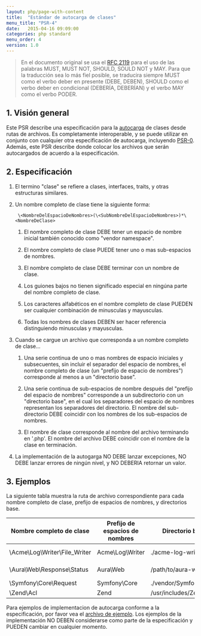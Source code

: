 ```yaml
---
layout: php/page-with-content
title:  "Estándar de autocarga de clases"
menu_title: "PSR-4"
date:   2015-04-16 09:09:00
categories: php standard
menu_order: 4
version: 1.0
---
```


<div id="toc"></div>

> En el documento original se usa el [RFC 2119][] para el uso de las palabras
MUST, MUST NOT, SHOULD, SOULD NOT y MAY. Para que la traducción sea lo más fiel
posible, se traducira siempre MUST como el verbo deber en presente (DEBE,
DEBEN), SHOULD como el verbo deber en condicional (DEBERÍA, DEBERÍAN) y el verbo
MAY como el verbo PODER.

[RFC 2119]: http://www.ietf.org/rfc/rfc2119.txt


## 1. Visión general

Este PSR describe una especificación para la [autocarga][] de clases desde rutas
de archivos. Es completamente interoperable, y se puede utilizar en conjunto con
cualquier otra especificación de autocarga, incluyendo [PSR-0][]. Además, este
PSR describe donde colocar los archivos que serán autocargados de acuerdo a la
especificación.

## 2. Especificación

1. El termino "clase" se refiere a clases, interfaces, traits, y otras
estructuras similares.

2. Un nombre completo de clase tiene la siguiente forma:

        \<NombreDelEspacioDeNombres>(\<SubNombreDelEspacioDeNombres>)*\<NombreDeClase>

    1. El nombre completo de clase DEBE tener un espacio de nombre inicial
       también conocido como "vendor namespace".

    2. El nombre completo de clase PUEDE tener uno o mas sub-espacios de nombres.

    3. El nombre completo de clase DEBE terminar con un nombre de clase.

    4. Los guiones bajos no tienen significado especial en ningúna parte del
       nombre completo de clase.

    5. Los caracteres alfabéticos en el nombre completo de clase PUEDEN ser
       cualquier combinación de minusculas y mayusculas.

    6. Todas los nombres de clases DEBEN ser hacer referencia distinguiendo
       minusculas y mayusculas.

3. Cuando se cargue un archivo que corresponda a un nombre completo de clase...

    1. Una serie continua de uno o mas nombres de espacio iniciales y
       subsecuentes, sin incluir el separador del espacio de nombres,
       el nombre completo de clase (un "prefijo de espacio de nombres")
       corresponde al menos a un "directorio base".

    2. Una serie continua de sub-espacios de nombre después del "prefijo del
       espacio de nombres" corresponde a un subdirectorio con un "directorio
       base", en el cual los separadores del espacio de nombres representan los
       separadores del directorio. El nombre del sub-directorio DEBE coincidir
       con los nombres de los sub-espacios de nombres.

    3. El nombre de clase corresponde al nombre del archivo terminando
       en '.php'. El nombre del archivo DEBE coincidir con el nombre de la clase
       en terminación.

4. La implementación de la autogarga NO DEBE lanzar excepciones, NO DEBE lanzar
   errores de ningún nivel, y NO DEBERIA retornar un valor.

## 3. Ejemplos

La siguiente tabla muestra la ruta de archivo correspondiente para cada nombre
completo de clase, prefijo de espacios de nombres, y directorios base.

| Nombre completo de clase      | Prefijo de espacios de nombres | Directorio base          | Ruta de archivo resultante
| ----------------------------- |--------------------------------|--------------------------|-------------------------------------------
| \Acme\Log\Writer\File_Writer  | Acme\Log\Writer                | ./acme-log-writer/lib/   | ./acme-log-writer/lib/File_Writer.php
| \Aura\Web\Response\Status     | Aura\Web                       | /path/to/aura-web/src/   | /path/to/aura-web/src/Response/Status.php
| \Symfony\Core\Request         | Symfony\Core                   | ./vendor/Symfony/Core/   | ./vendor/Symfony/Core/Request.php
| \Zend\Acl                     | Zend                           | /usr/includes/Zend/      | /usr/includes/Zend/Acl.php

Para ejemplos de implementacion de autocarga conforme a la especificación,
por favor vea el [archivo de ejemplo][]. Los ejemplos de la implementación NO
DEBEN considerarse como parte de la especificación y PUEDEN cambiar en cualquier
momento.

[autocarga]: http://php.net/autoload
[PSR-0]: https://github.com/php-fig/fig-standards/blob/master/accepted/PSR-0.md
[archivo de ejemplo]: https://github.com/php-fig/fig-standards/blob/master/accepted/PSR-4-autoloader-examples.md
